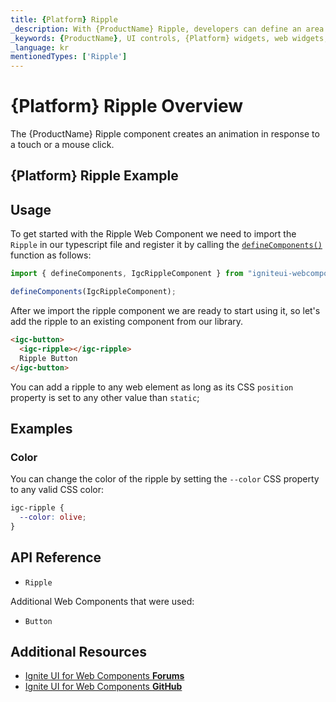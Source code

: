 ```yaml
---
title: {Platform} Ripple
_description: With {ProductName} Ripple, developers can define an area which received a ripple animation effect for a visually enticing UI enhancement.
_keywords: {ProductName}, UI controls, {Platform} widgets, web widgets, UI widgets, {Platform}, Native {Platform} Components Suite, Native {Platform} Controls, Native {Platform} Components Library, {Platform} Ripple components, {Platform} Ripple controls
_language: kr
mentionedTypes: ['Ripple']
---
```


# {Platform} Ripple Overview

The {ProductName} Ripple component creates an animation in response to a touch or a mouse click.

<div class="divider"></div>

## {Platform} Ripple Example

<code-view style="height: 80px"
           data-demos-base-url="{environment:demosBaseUrl}"
           iframe-src="{environment:demosBaseUrl}/inputs/ripple-button" alt="{Platform} Ripple Example"
           github-src="inputs/ripple/button">
</code-view>

## Usage

To get started with the Ripple Web Component we need to import the `Ripple` in our typescript file and register it by calling the [`defineComponents()`]({environment:wcApiUrl}/index.html#defineComponents) function as follows:

```ts
import { defineComponents, IgcRippleComponent } from "igniteui-webcomponents";

defineComponents(IgcRippleComponent);
```

After we import the ripple component we are ready to start using it, so let's add the ripple to an existing component from our library.

```html
<igc-button>
  <igc-ripple></igc-ripple>
  Ripple Button
</igc-button>
```

You can add a ripple to any web element as long as its CSS `position` property is set to any other value than `static`;

## Examples

### Color

You can change the color of the ripple by setting the `--color` CSS property to any valid CSS color:

```css
igc-ripple {
  --color: olive;
}
```

<code-view style="height: 80px"
           data-demos-base-url="{environment:demosBaseUrl}"
           iframe-src="{environment:demosBaseUrl}/inputs/ripple-color" alt="{Platform} Ripple Example"
           github-src="inputs/ripple/color">
</code-view>

## API Reference

* `Ripple`

Additional Web Components that were used:

* `Button`

## Additional Resources

<div class="divider--half"></div>

* [Ignite UI for Web Components **Forums**](https://www.infragistics.com/community/forums/f/ignite-ui-for-web-components)
* [Ignite UI for Web Components **GitHub**](https://github.com/IgniteUI/igniteui-webcomponents)
